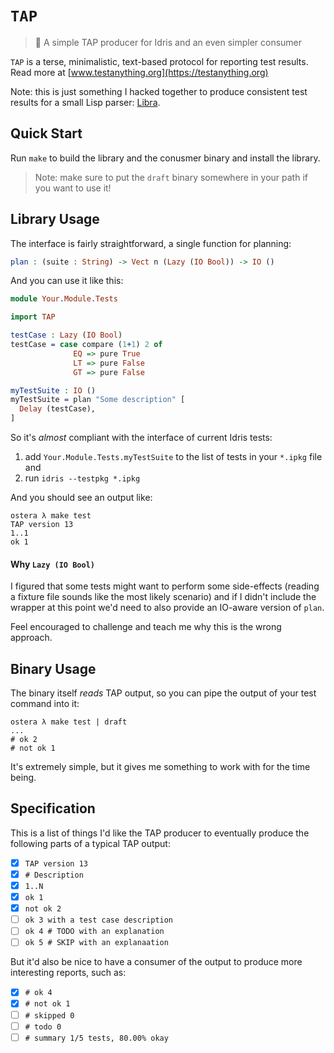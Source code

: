 # `TAP`
> 🍻 A simple TAP producer for Idris and an even simpler consumer

`TAP` is a terse, minimalistic, text-based protocol for reporting test
results. Read more at [www.testanything.org](https://testanything.org)

Note: this is just something I hacked together to produce consistent test
results for a small Lisp parser: [Libra](https://github.com/ostera/libra).

## Quick Start

Run `make` to build the library and the conusmer binary and install the library.

> Note: make sure to put the `draft` binary somewhere in your path if you want
> to use it!

## Library Usage

The interface is fairly straightforward, a single function for planning:

```idris
plan : (suite : String) -> Vect n (Lazy (IO Bool)) -> IO ()
```

And you can use it like this:

```idris
module Your.Module.Tests

import TAP

testCase : Lazy (IO Bool)
testCase = case compare (1+1) 2 of
              EQ => pure True
              LT => pure False
              GT => pure False

myTestSuite : IO ()
myTestSuite = plan "Some description" [
  Delay (testCase),
]
```

So it's _almost_ compliant with the interface of current Idris tests:

1. add `Your.Module.Tests.myTestSuite` to the list of tests in your `*.ipkg` file and
2. run `idris --testpkg *.ipkg`

And you should see an output like:

```
ostera λ make test
TAP version 13
1..1
ok 1
```

#### Why `Lazy (IO Bool)`

I figured that some tests might want to perform some side-effects (reading a
fixture file sounds like the most likely scenario) and if I didn't include the
wrapper at this point we'd need to also provide an IO-aware version of `plan`.

Feel encouraged to challenge and teach me why this is the wrong approach.

## Binary Usage

The binary itself _reads_ TAP output, so you can pipe the output of your test
command into it:

```
ostera λ make test | draft
...
# ok 2
# not ok 1
```

It's extremely simple, but it gives me something to work with for the time being.

## Specification

This is a list of things I'd like the TAP producer to eventually produce the
following parts of a typical TAP output:

- [X] `TAP version 13`
- [X] `# Description`
- [X] `1..N`
- [X] `ok 1`
- [X] `not ok 2`
- [ ] `ok 3 with a test case description`
- [ ] `ok 4 # TODO with an explanation`
- [ ] `ok 5 # SKIP with an explanaation`

But it'd also be nice to have a consumer of the output to produce more
interesting reports, such as:

- [x] `# ok 4`
- [x] `# not ok 1`
- [ ] `# skipped 0`
- [ ] `# todo 0`
- [ ] `# summary 1/5 tests, 80.00% okay`
